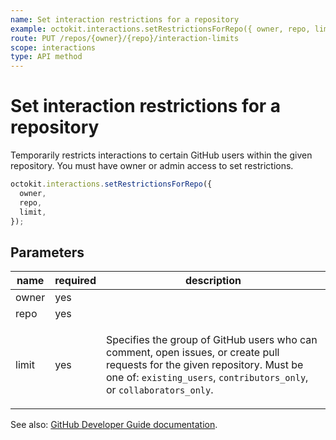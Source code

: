 ```yaml
---
name: Set interaction restrictions for a repository
example: octokit.interactions.setRestrictionsForRepo({ owner, repo, limit })
route: PUT /repos/{owner}/{repo}/interaction-limits
scope: interactions
type: API method
---
```


# Set interaction restrictions for a repository

Temporarily restricts interactions to certain GitHub users within the given repository. You must have owner or admin access to set restrictions.

```js
octokit.interactions.setRestrictionsForRepo({
  owner,
  repo,
  limit,
});
```

## Parameters

<table>
  <thead>
    <tr>
      <th>name</th>
      <th>required</th>
      <th>description</th>
    </tr>
  </thead>
  <tbody>
    <tr><td>owner</td><td>yes</td><td>

</td></tr>
<tr><td>repo</td><td>yes</td><td>

</td></tr>
<tr><td>limit</td><td>yes</td><td>

Specifies the group of GitHub users who can comment, open issues, or create pull requests for the given repository. Must be one of: `existing_users`, `contributors_only`, or `collaborators_only`.

</td></tr>
  </tbody>
</table>

See also: [GitHub Developer Guide documentation](https://developer.github.com/v3/interactions/repos/#set-interaction-restrictions-for-a-repository).
